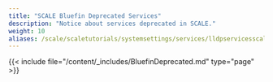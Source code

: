 ```yaml
---
title: "SCALE Bluefin Deprecated Services"
description: "Notice about services deprecated in SCALE."
weight: 10
aliases: /scale/scaletutorials/systemsettings/services/lldpservicesscale/
---
```


{{< include file="/content/_includes/BluefinDeprecated.md" type="page" >}}
